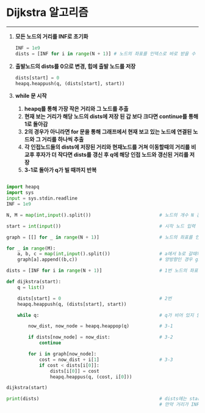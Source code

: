 # Dijkstra 알고리즘
___

1. **모든 노드의 거리를 INF로 초기화**
    ```python
    INF = 1e9
    dists = [INF for i in range(N + 1)] # 노드의 좌표를 인덱스로 바로 받을 수 있도록 길이를 N+1 로 잡는다.
    ```

2. **출발노드의 dists를 0으로 변경, 힙에 출발 노드를 저장**
    ```python
    dists[start] = 0
    heapq.heappush(q, (dists[start], start))
    ```
3. **while 문 시작**
    1. **heapq를 통해 가장 작은 거리와 그 노드를 추출**
    2. **현재 보는 거리가 해당 노드의 dists에 저장 된 갑 보다 크다면 continue를 통해 1로 돌아감**
    3. **2의 경우가 아니라면 for 문을 통해 그래프에서 현재 보고 있는 노드에 연결된 노드와 그 거리를 하나씩 추출**
    3. **각 인접노드들의 dists에 저장된 거리와 현재노드를 거쳐 이동할때의 거리를 비교후 후자가 더 작다면 dists를 갱신 후 q에 해당 인접 노드와 갱신된 거리를 저장**
    4. **3-1로 돌아가 q가 빌 때까지 반복**



```python

import heapq
import sys
input = sys.stdin.readline
INF = 1e9

N, M = map(int,input().split())                         # 노드의 개수 N 간선의 개수 M을 입력받기

start = int(input())                                    # 시작 노드 입력 받기

graph = [[] for _ in range(N + 1)]                      # 노드의 좌표를 인덱스로 바로 받을 수 있도록 길이를 N+1 로 잡는다.

for _ in range(M):
    a, b, c = map(int,input().split())                  # a에서 b로 갈때의 거리 c(ost)를 입력 받아 graph에 저장한다.
    graph[a].append((b,c))                              # 양방향인 경우 graph[b].append((a,c))도 추가

dists = [INF for i in range(N + 1)]                     # 1번 노드의 좌표를 인덱스로 바로 받을 수 있도록 길이를 N+1 로 잡는다.

def dijkstra(start):
    q = list()

    dists[start] = 0                                    # 2번
    heapq.heappush(q, (dists[start], start))

    while q:                                            # q가 비어 있지 않은 동안

        now_dist, now_node = heapq.heappop(q)           # 3-1

        if dists[now_node] = now_dist:                  # 3-2
            continue

        for i in graph[now_node]:
            cost = now_dist + i[1]                      # 3-3
            if cost < dists[i[0]]:
                dists[i[0]] = cost
                heapq.heappus(q, (cost, i[0]))

dijkstra(start)

print(dists)                                            # dists에는 start 노드부터 각 인덱스의 노드까지 가는 거리가 저장된다. 
                                                        # 만약 거리가 INF 라면 해당 노드에 도달하지 못했다는 것이다.
```